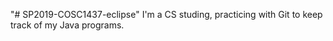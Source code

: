 "# SP2019-COSC1437-eclipse" 
I'm a CS studing, practicing with Git to keep track of my Java programs.
